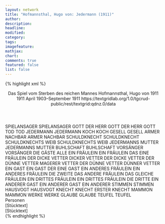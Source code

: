 ```yaml
---
layout: network
title: "Hofmannsthal, Hugo von: Jedermann (1911)"
author:
description:
headline:
modified:
category:
tags:
imagefeature: 
mathjax: 
chart: 
comments: true
featured: false
list: false
---
```

{% highlight xml %}
<?xml-model href="https://raw.githubusercontent.com/DLiNa/project/master/rules/lina.rnc"?><?xml-model href="https://raw.githubusercontent.com/DLiNa/project/master/rules/lina.sch"?>
<play xmlns="http://lina.digital">
  <header>
    <title>Jedermann</title>
    <subtitle>Das Spiel vom Sterben des reichen Mannes</subtitle>
    <genretitle/>
    <author>Hofmannsthal, Hugo von</author>
    <date type="print" when="1911">1911</date>
    <date type="premiere" when="1911">1911</date>
    <date type="written" when="1911">April 1903–September 1911</date>
    <source>https://textgridlab.org/1.0/tgcrud-public/rest/textgrid:qdnz.0/data</source>
  </header>
  <personae>
    <character>
      <name>SPIELANSAGER</name>
      <alias xml:id="spielansager">
        <name>SPIELANSAGER</name>
      </alias>
    </character>
    <character>
      <name>GOTT DER HERR</name>
      <alias xml:id="gott_der_herr">
        <name>GOTT DER HERR</name>
      </alias>
      <alias xml:id="gott">
        <name>GOTT</name>
      </alias>
    </character>
    <character>
      <name>TOD</name>
      <alias xml:id="tod">
        <name>TOD</name>
      </alias>
    </character>
    <character>
      <name>JEDERMANN</name>
      <alias xml:id="jedermann">
        <name>JEDERMANN</name>
      </alias>
    </character>
    <character>
      <name>KOCH</name>
      <alias xml:id="koch">
        <name>KOCH</name>
      </alias>
    </character>
    <character>
      <name>GESELL</name>
      <alias xml:id="gesell">
        <name>GESELL</name>
      </alias>
    </character>
    <character>
      <name>ARMER NACHBAR</name>
      <alias xml:id="armer_nachbar">
        <name>ARMER NACHBAR</name>
      </alias>
    </character>
    <character>
      <name>SCHULDKNECHT</name>
      <alias xml:id="schuldknecht">
        <name>SCHULDKNECHT</name>
      </alias>
    </character>
    <character>
      <name>SCHULDKNECHTS WEIB</name>
      <alias xml:id="schuldknechts_weib">
        <name>SCHULDKNECHTS WEIB</name>
      </alias>
    </character>
    <character>
      <name>JEDERMANNS MUTTER</name>
      <alias xml:id="jedermanns_mutter">
        <name>JEDERMANNS MUTTER</name>
      </alias>
    </character>
    <character>
      <name>BUHLSCHAFT</name>
      <alias xml:id="buhlschaft">
        <name>BUHLSCHAFT</name>
      </alias>
    </character>
    <character>
      <name>VORSÄNGER</name>
      <alias xml:id="vorsänger">
        <name>VORSÄNGER</name>
      </alias>
    </character>
    <character>
      <name>DIE GÄSTE</name>
      <alias xml:id="alle">
        <name>ALLE</name>
      </alias>
    </character>
    <character>
      <name>EIN FRÄULEIN</name>
      <alias xml:id="ein_fräulein">
        <name>EIN FRÄULEIN</name>
      </alias>
      <alias xml:id="das_eine_fräulein">
        <name>DAS EINE FRÄULEIN</name>
      </alias>
    </character>
    <character>
      <name>DER DICKE VETTER</name>
      <alias xml:id="dicker_vetter">
        <name>DICKER VETTER</name>
      </alias>
      <alias xml:id="der_dicke_vetter">
        <name>DER DICKE VETTER</name>
      </alias>
    </character>
    <character>
      <name>DER DÜNNE VETTER</name>
      <alias xml:id="magerer_vetter">
        <name>MAGERER VETTER</name>
      </alias>
      <alias xml:id="der_dünne_vetter">
        <name>DER DÜNNE VETTER</name>
      </alias>
      <alias xml:id="dünner_vetter">
        <name>DÜNNER VETTER</name>
      </alias>
    </character>
    <character>
      <name>EIN GAST</name>
      <alias xml:id="ein_gast">
        <name>EIN GAST</name>
      </alias>
      <alias xml:id="der_eine_gast">
        <name>DER EINE GAST</name>
      </alias>
    </character>
    <character>
      <name>EIN ANDERES FRÄULEIN</name>
      <alias xml:id="ein_anderes_fräulein">
        <name>EIN ANDERES FRÄULEIN</name>
      </alias>
      <alias xml:id="die_zweite">
        <name>DIE ZWEITE</name>
      </alias>
      <alias xml:id="das_andere_fräulein">
        <name>DAS ANDERE FRÄULEIN</name>
      </alias>
      <alias xml:id="das_gleiche_fräulein">
        <name>DAS GLEICHE FRÄULEIN</name>
      </alias>
    </character>
    <character>
      <name>EIN DRITTES FRÄULEIN</name>
      <alias xml:id="ein_drittes_fräulein">
        <name>EIN DRITTES FRÄULEIN</name>
      </alias>
      <alias xml:id="die_dritte">
        <name>DIE DRITTE</name>
      </alias>
    </character>
    <character>
      <name>EIN ANDERER GAST</name>
      <alias xml:id="ein_anderer_gast">
        <name>EIN ANDERER GAST</name>
      </alias>
      <alias xml:id="ein_anderer">
        <name>EIN ANDERER</name>
      </alias>
    </character>
    <character>
      <name>STIMMEN</name>
      <alias xml:id="stimmen">
        <name>STIMMEN</name>
      </alias>
    </character>
    <character>
      <name>HAUSVOGT</name>
      <alias xml:id="hausvogt">
        <name>HAUSVOGT</name>
      </alias>
    </character>
    <character>
      <name>KNECHT</name>
      <alias xml:id="knecht">
        <name>KNECHT</name>
      </alias>
      <alias xml:id="erster_knecht">
        <name>ERSTER KNECHT</name>
      </alias>
    </character>
    <character>
      <name>MAMMON</name>
      <alias xml:id="mammon">
        <name>MAMMON</name>
      </alias>
    </character>
    <character>
      <name>WERKE</name>
      <alias xml:id="werke">
        <name>WERKE</name>
      </alias>
    </character>
    <character>
      <name>GLAUBE</name>
      <alias xml:id="glaube">
        <name>GLAUBE</name>
      </alias>
    </character>
    <character>
      <name>TEUFEL</name>
      <alias xml:id="teufel">
        <name>TEUFEL</name>
      </alias>
    </character>
  </personae>
  <text>
    <div>
      <head>Personen</head>
    </div>
    <div>
      <head>[Stücktext]</head>
      <div>
        <head>[Stücktext]</head>
        <sp who="#spielansager">
          <amount n="1" unit="speech_acts"/>
          <amount n="79" unit="words"/>
          <amount n="12" unit="lines"/>
          <amount n="410" unit="chars"/>
        </sp>
        <sp who="#gott_der_herr">
          <amount n="1" unit="speech_acts"/>
          <amount n="168" unit="words"/>
          <amount n="24" unit="lines"/>
          <amount n="862" unit="chars"/>
        </sp>
        <sp who="#tod">
          <amount n="15" unit="speech_acts"/>
          <amount n="342" unit="words"/>
          <amount n="52" unit="lines"/>
          <amount n="1842" unit="chars"/>
        </sp>
        <sp who="#gott">
          <amount n="1" unit="speech_acts"/>
          <amount n="43" unit="words"/>
          <amount n="6" unit="lines"/>
          <amount n="236" unit="chars"/>
        </sp>
        <sp who="#jedermann">
          <amount n="181" unit="speech_acts"/>
          <amount n="5116" unit="words"/>
          <amount n="779" unit="lines"/>
          <amount n="26083" unit="chars"/>
        </sp>
        <sp who="#koch">
          <amount n="2" unit="speech_acts"/>
          <amount n="25" unit="words"/>
          <amount n="4" unit="lines"/>
          <amount n="121" unit="chars"/>
        </sp>
        <sp who="#gesell">
          <amount n="38" unit="speech_acts"/>
          <amount n="856" unit="words"/>
          <amount n="130" unit="lines"/>
          <amount n="4499" unit="chars"/>
        </sp>
        <sp who="#armer_nachbar">
          <amount n="8" unit="speech_acts"/>
          <amount n="149" unit="words"/>
          <amount n="23" unit="lines"/>
          <amount n="783" unit="chars"/>
        </sp>
        <sp who="#schuldknecht">
          <amount n="13" unit="speech_acts"/>
          <amount n="249" unit="words"/>
          <amount n="39" unit="lines"/>
          <amount n="1349" unit="chars"/>
        </sp>
        <sp who="#schuldknechts_weib">
          <amount n="4" unit="speech_acts"/>
          <amount n="117" unit="words"/>
          <amount n="18" unit="lines"/>
          <amount n="619" unit="chars"/>
        </sp>
        <sp who="#jedermanns_mutter">
          <amount n="20" unit="speech_acts"/>
          <amount n="733" unit="words"/>
          <amount n="118" unit="lines"/>
          <amount n="3901" unit="chars"/>
        </sp>
        <sp who="#buhlschaft">
          <amount n="20" unit="speech_acts"/>
          <amount n="339" unit="words"/>
          <amount n="50" unit="lines"/>
          <amount n="1693" unit="chars"/>
        </sp>
        <sp who="#vorsänger">
          <amount n="1" unit="speech_acts"/>
          <amount n="30" unit="words"/>
          <amount n="7" unit="lines"/>
          <amount n="167" unit="chars"/>
        </sp>
        <sp who="#alle #ein_fräulein #dicker_vetter #magerer_vetter #ein_gast #ein_anderes_fräulein #ein_drittes_fräulein #ein_anderer">
          <amount n="1" unit="speech_acts"/>
          <amount n="86" unit="words"/>
          <amount n="22" unit="lines"/>
          <amount n="465" unit="chars"/>
        </sp>
        <sp who="#ein_fräulein">
          <amount n="5" unit="speech_acts"/>
          <amount n="50" unit="words"/>
          <amount n="8" unit="lines"/>
          <amount n="278" unit="chars"/>
        </sp>
        <sp who="#dicker_vetter">
          <amount n="23" unit="speech_acts"/>
          <amount n="380" unit="words"/>
          <amount n="56" unit="lines"/>
          <amount n="1921" unit="chars"/>
        </sp>
        <sp who="#magerer_vetter">
          <amount n="3" unit="speech_acts"/>
          <amount n="41" unit="words"/>
          <amount n="8" unit="lines"/>
          <amount n="240" unit="chars"/>
        </sp>
        <sp who="#ein_gast">
          <amount n="7" unit="speech_acts"/>
          <amount n="81" unit="words"/>
          <amount n="12" unit="lines"/>
          <amount n="412" unit="chars"/>
        </sp>
        <sp who="#ein_anderes_fräulein">
          <amount n="2" unit="speech_acts"/>
          <amount n="38" unit="words"/>
          <amount n="6" unit="lines"/>
          <amount n="192" unit="chars"/>
        </sp>
        <sp who="#ein_drittes_fräulein">
          <amount n="1" unit="speech_acts"/>
          <amount n="33" unit="words"/>
          <amount n="5" unit="lines"/>
          <amount n="160" unit="chars"/>
        </sp>
        <sp who="#die_zweite">
          <amount n="2" unit="speech_acts"/>
          <amount n="10" unit="words"/>
          <amount n="2" unit="lines"/>
          <amount n="52" unit="chars"/>
        </sp>
        <sp who="#die_dritte">
          <amount n="2" unit="speech_acts"/>
          <amount n="26" unit="words"/>
          <amount n="5" unit="lines"/>
          <amount n="145" unit="chars"/>
        </sp>
        <sp who="#ein_anderer">
          <amount n="4" unit="speech_acts"/>
          <amount n="30" unit="words"/>
          <amount n="4" unit="lines"/>
          <amount n="141" unit="chars"/>
        </sp>
        <sp who="#der_eine_gast">
          <amount n="3" unit="speech_acts"/>
          <amount n="49" unit="words"/>
          <amount n="7" unit="lines"/>
          <amount n="228" unit="chars"/>
        </sp>
        <sp who="#das_eine_fräulein">
          <amount n="2" unit="speech_acts"/>
          <amount n="21" unit="words"/>
          <amount n="3" unit="lines"/>
          <amount n="119" unit="chars"/>
        </sp>
        <sp who="#das_andere_fräulein">
          <amount n="2" unit="speech_acts"/>
          <amount n="13" unit="words"/>
          <amount n="3" unit="lines"/>
          <amount n="61" unit="chars"/>
        </sp>
        <sp who="#das_gleiche_fräulein">
          <amount n="1" unit="speech_acts"/>
          <amount n="13" unit="words"/>
          <amount n="2" unit="lines"/>
          <amount n="57" unit="chars"/>
        </sp>
        <sp who="#ein_anderer_gast">
          <amount n="1" unit="speech_acts"/>
          <amount n="15" unit="words"/>
          <amount n="2" unit="lines"/>
          <amount n="70" unit="chars"/>
        </sp>
        <sp who="#der_dicke_vetter">
          <amount n="2" unit="speech_acts"/>
          <amount n="20" unit="words"/>
          <amount n="3" unit="lines"/>
          <amount n="93" unit="chars"/>
        </sp>
        <sp who="#der_dünne_vetter">
          <amount n="2" unit="speech_acts"/>
          <amount n="49" unit="words"/>
          <amount n="10" unit="lines"/>
          <amount n="250" unit="chars"/>
        </sp>
        <sp who="#stimmen">
          <amount n="1" unit="speech_acts"/>
          <amount n="3" unit="words"/>
          <amount n="1" unit="lines"/>
          <amount n="32" unit="chars"/>
        </sp>
        <sp who="#dünner_vetter">
          <amount n="8" unit="speech_acts"/>
          <amount n="149" unit="words"/>
          <amount n="24" unit="lines"/>
          <amount n="819" unit="chars"/>
        </sp>
        <sp who="#hausvogt">
          <amount n="3" unit="speech_acts"/>
          <amount n="25" unit="words"/>
          <amount n="4" unit="lines"/>
          <amount n="136" unit="chars"/>
        </sp>
        <sp who="#knecht">
          <amount n="4" unit="speech_acts"/>
          <amount n="58" unit="words"/>
          <amount n="9" unit="lines"/>
          <amount n="309" unit="chars"/>
        </sp>
        <sp who="#erster_knecht">
          <amount n="1" unit="speech_acts"/>
          <amount n="8" unit="words"/>
          <amount n="1" unit="lines"/>
          <amount n="41" unit="chars"/>
        </sp>
        <sp who="#mammon">
          <amount n="12" unit="speech_acts"/>
          <amount n="365" unit="words"/>
          <amount n="56" unit="lines"/>
          <amount n="1844" unit="chars"/>
        </sp>
        <sp who="#werke">
          <amount n="30" unit="speech_acts"/>
          <amount n="588" unit="words"/>
          <amount n="91" unit="lines"/>
          <amount n="2955" unit="chars"/>
        </sp>
        <sp who="#glaube">
          <amount n="26" unit="speech_acts"/>
          <amount n="531" unit="words"/>
          <amount n="92" unit="lines"/>
          <amount n="2855" unit="chars"/>
        </sp>
        <sp who="#teufel">
          <amount n="14" unit="speech_acts"/>
          <amount n="611" unit="words"/>
          <amount n="95" unit="lines"/>
          <amount n="3195" unit="chars"/>
        </sp>
      </div>
    </div>
  </text>
</play>
{% endhighlight %}